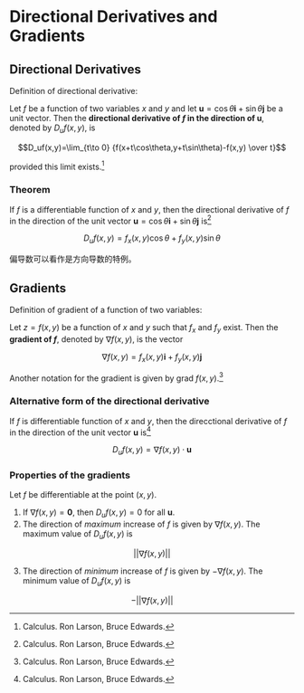 # Directional Derivatives and Gradients
## Directional Derivatives
Definition of directional derivative:

Let $f$ be a function of two variables $x$ and $y$ and let $\mathbf{u}=\cos\theta\mathbf{i}+\sin\theta\mathbf{j}$ be a unit vector. Then the **directional derivative of $f$ in the direction of $\mathbf{u}$**, denoted by $D_uf(x,y)$, is

$$D_uf(x,y)=\lim_{t\to 0} {f(x+t\cos\theta,y+t\sin\theta)-f(x,y) \over t}$$

provided this limit exists.[^larson]

### Theorem
If $f$ is a differentiable function of $x$ and $y$, then the directional derivative of $f$ in the direction of the unit vector $\mathbf{u}=\cos\theta\mathbf{i}+\sin\theta\mathbf{j}$ is[^larson]

$$D_uf(x,y)=f_x(x,y)\cos\theta+f_y(x,y)\sin\theta$$

偏导数可以看作是方向导数的特例。

## Gradients
Definition of gradient of a function of two variables:

Let $z=f(x,y)$ be a function of $x$ and $y$ such that $f_x$ and $f_y$ exist. Then the **gradient of $f$**, denoted by $\nabla f(x,y)$, is the vector

$$\nabla f(x,y)=f_x(x,y)\mathbf{i}+f_y(x,y)\mathbf{j}$$

Another notation for the gradient is given by $\text{grad } f(x,y)$.[^larson]

### Alternative form of the directional derivative
If $f$ is differentiable function of $x$ and $y$, then the direcctional derivative of $f$ in the direction of the unit vector $\mathbf{u}$ is[^larson]

$$D_uf(x,y)=\nabla f(x,y)\cdot\mathbf{u}$$

### Properties of the gradients
Let $f$ be differentiable at the point $(x,y)$.
1. If $\nabla f(x,y)=\mathbf{0}$, then $D_u f(x,y)=0$ for all $\mathbf{u}$.
2. The direction of _maximum_ increase of $f$ is given by $\nabla f(x,y)$. The maximum value of $D_u f(x,y)$ is

  $$||\nabla f(x,y)||$$

3. The direction of _minimum_ increase of $f$ is given by $-\nabla f(x,y)$. The minimum value of $D_u f(x,y)$ is

  $$-||\nabla f(x,y)||$$
  

[^larson]: Calculus. Ron Larson, Bruce Edwards.